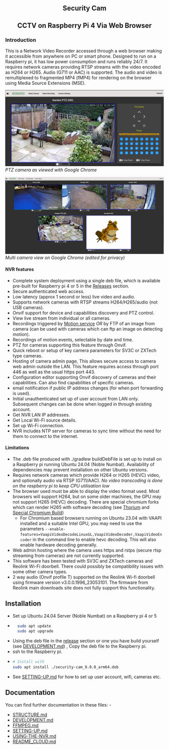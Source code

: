 <h2 style="text-align: center">Security Cam</h2>
<h2 id="h2" style="text-align: center">CCTV on Raspberry Pi 4 Via Web Browser</h2>

### Introduction
This is a Network Video Recorder accessed through a web browser making it accessible from anywhere on PC or smart phone. 
Designed to run on a Raspberry pi, it has low power consumption and runs reliably 24/7.
It requires network cameras providing RTSP streams with the video encoded as H264 or H265. Audio (G711 or AAC) is supported. 
The audio and video is remultiplexed to fragmented MP4 (fMP4) for rendering on the browser using Media Source Extensions (MSE).

![ptz camera](README.images/ptz.png)
*PTZ camera as viewed with Google Chrome*


![multi cam](README.images/multi-cam.png)
*Multi camera view on Google Chrome (edited for privacy)*

#### NVR features
* Complete system deployment using a single deb file, which is available pre-built for Raspberry pi 4 or 5 in the <a href="https://github.com/richard-austin/security-cam/releases">Releases</a> section.
* Secure authenticated web access.
* Low latency (approx 1 second or less) live video and audio.
* Supports network cameras with RTSP streams H264/H265/audio (not USB cameras).
* Onvif support for device and capabilities discovery and PTZ control.
* View live stream from individual or all cameras.
* Recordings triggered by <a href="https://github.com/Motion-Project/motion">Motion service</a>
*OR* by FTP of an image from camera (can be used with cameras which can ftp an image on detecting motion). 
* Recordings of motion events, selectable by date and time.
* PTZ for cameras supporting this feature through Onvif.
* Quick reboot or setup of key camera parameters for SV3C or ZXTech type cameras.
* Hosting of camera admin page, This allows secure access to camera web admin outside the LAN.
  This feature requires access through port 446 as well as the usual https port 443.
* Configuration editor supporting Onvif discovery of cameras and their capabilities. Can also find capabilities of specific cameras.
* email notification if public IP address changes (for when port forwarding is used).
* Initial unauthenticated set up of user account from LAN only. Subsequent changes can be done when logged in through existing account.
* Get NVR LAN IP addresses.
* Get Local Wi-Fi source details.
* Set up Wi-Fi connection.
* NVR includes NTP server for cameras to sync time without the need for them to connect to the internet.

#### Limitations
* The .deb file produced with ./gradlew buildDebFile is set up to install on a Raspberry pi running Ubuntu 24.04 (Noble Numbat). 
Availability of dependencies may prevent installation on other Ubuntu versions.
* Requires network cameras which provide H264 or H265 (HEVC) video, and optionally audio via RTSP (G711/AAC). *No video transcoding
is done on the raspberry pi to keep CPU utilisation low*
* The browser used must be able to display the video format used. Most browsers will support H264, but on some
older machines, the GPU may not support H265 (HEVC) decoding. There are special chromium forks which can render H265
with software decoding (see <a href="https://thorium.rocks/">Thorium</a> and <a href="https://github.com/StaZhu/enable-chromium-hevc-hardware-decoding">Special Chromium Build</a>)
  * For Chromium based browsers running on Ubuntu 23.04 with VAAPI installed and a suitable Intel GPU, you may need to use the parameters 
  ```--enable-features=VaapiVideoDecodeLinuxGL,VaapiVideoDecoder,VaapiVideoEncoder``` 
   in the command line to enable hevc decoding.
This will also enable hardware decoding generally.
* Web admin hosting where the camera uses https and rstps (secure rtsp streaming from cameras) are not currently supported.
* This software has been tested with SV3C and ZXTech cameras and Reolink Wi-Fi doorbell.
There could possibly be compatibility issues with some other camera types.
* 2 way audio (Onvif profile T) supported on the Reolink Wi-fi doorbell using firmware version v3.0.0.1996_23053101.
The firmware from Reolink main downloads site does not fully support this functionality. 

## Installation
* Set up Ubuntu 24.04 Server (Noble Numbat) on a Raspberry pi 4 or 5
* ```bash
    sudo apt update
    sudo apt upgrade
    ```
* Using the deb file in the [release](https://github.com/richard-austin/security-cam/releases/tag/9.0.0) section or one you have build yourself
(see [DEVELOPMENT.md](DEVELOPMENT.md)) , Copy the deb file to the Raspberry pi.
* ssh to the Raspberry pi.
* ```bash
  # Install with
  sudo apt install ./security-cam_9.0.0_arm64.deb
  ```
* See [SETTING-UP.md](SETTING-UP.md) for how to set up user account, wifi, cameras etc.

## Documentation 
You can find further documentation in these files: -
* [STRUCTURE.md](STRUCTURE.md)
* [DEVELOPMENT.md](DEVELOPMENT.md)
* [FFMPEG.md](FFMPEG.md)
* [SETTING-UP.md](SETTING-UP.md)
* [USING-THE-NVR.md](USING-THE-NVR.md)
* [README_CLOUD.md](README_CLOUD.md)
